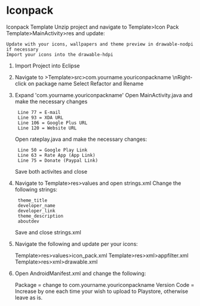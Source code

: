 Iconpack
========

Iconpack Template
Unzip project and navigate to Template>Icon Pack Template>MainActivity>res and update:
  
	Update with your icons, wallpapers and theme preview in drawable-nodpi if necessary
	Import your icons into the drawable-hdpi



1. Import Project into Eclipse

2. Navigate to >Template>src>com.yourname.youriconpackname
  \nRight-click on package name
	Select Refactor and Rename

3. Expand 'com.yourname.youriconpackname'
	Open MainActivity.java and make the necessary changes

		Line 77 = E-mail
		Line 93 = XDA URL
		Line 106 = Google Plus URL
		Line 120 = Website URL
	Open rateplay.java and make the necessary changes:
  
		Line 50 = Google Play Link
		Line 63 = Rate App (App Link)
		Line 75 = Donate (Paypal Link)
	Save both activites and close 

4. Navigate to Template>res>values and open strings.xml
	Change the following strings:

		theme_title
		developer_name
		developer_link
		theme_description
		aboutdev
	Save and close strings.xml

5. Navigate the following and update per your icons:

	Template>res>values>icon_pack.xml
	Template>res>xml>appfilter.xml
	Template>res>xml>drawable.xml

6. Open AndroidManifest.xml and change the following:	

	Package = change to com.yourname.youriconpackname
	Version Code = Increase by one each time your wish to upload to Playstore, otherwise leave as is.


